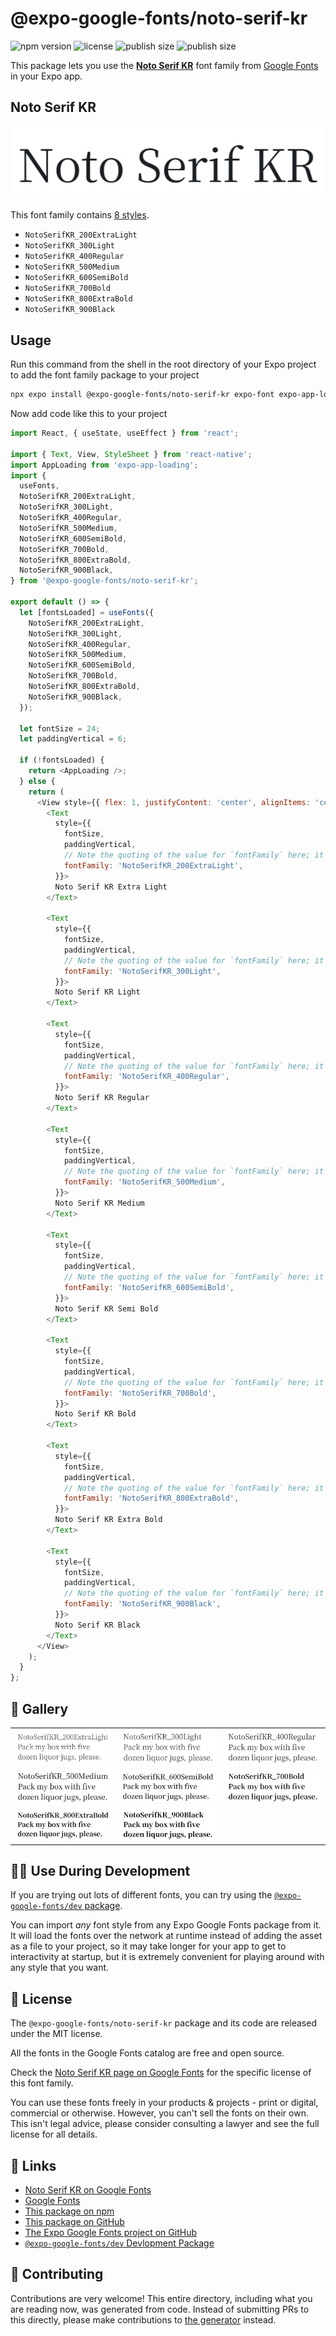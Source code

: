 # @expo-google-fonts/noto-serif-kr

![npm version](https://flat.badgen.net/npm/v/@expo-google-fonts/noto-serif-kr)
![license](https://flat.badgen.net/github/license/expo/google-fonts)
![publish size](https://flat.badgen.net/packagephobia/install/@expo-google-fonts/noto-serif-kr)
![publish size](https://flat.badgen.net/packagephobia/publish/@expo-google-fonts/noto-serif-kr)

This package lets you use the [**Noto Serif KR**](https://fonts.google.com/specimen/Noto+Serif+KR) font family from [Google Fonts](https://fonts.google.com/) in your Expo app.

## Noto Serif KR

![Noto Serif KR](./font-family.png)

This font family contains [8 styles](#-gallery).

- `NotoSerifKR_200ExtraLight`
- `NotoSerifKR_300Light`
- `NotoSerifKR_400Regular`
- `NotoSerifKR_500Medium`
- `NotoSerifKR_600SemiBold`
- `NotoSerifKR_700Bold`
- `NotoSerifKR_800ExtraBold`
- `NotoSerifKR_900Black`

## Usage

Run this command from the shell in the root directory of your Expo project to add the font family package to your project
```sh
npx expo install @expo-google-fonts/noto-serif-kr expo-font expo-app-loading
```

Now add code like this to your project
```js
import React, { useState, useEffect } from 'react';

import { Text, View, StyleSheet } from 'react-native';
import AppLoading from 'expo-app-loading';
import {
  useFonts,
  NotoSerifKR_200ExtraLight,
  NotoSerifKR_300Light,
  NotoSerifKR_400Regular,
  NotoSerifKR_500Medium,
  NotoSerifKR_600SemiBold,
  NotoSerifKR_700Bold,
  NotoSerifKR_800ExtraBold,
  NotoSerifKR_900Black,
} from '@expo-google-fonts/noto-serif-kr';

export default () => {
  let [fontsLoaded] = useFonts({
    NotoSerifKR_200ExtraLight,
    NotoSerifKR_300Light,
    NotoSerifKR_400Regular,
    NotoSerifKR_500Medium,
    NotoSerifKR_600SemiBold,
    NotoSerifKR_700Bold,
    NotoSerifKR_800ExtraBold,
    NotoSerifKR_900Black,
  });

  let fontSize = 24;
  let paddingVertical = 6;

  if (!fontsLoaded) {
    return <AppLoading />;
  } else {
    return (
      <View style={{ flex: 1, justifyContent: 'center', alignItems: 'center' }}>
        <Text
          style={{
            fontSize,
            paddingVertical,
            // Note the quoting of the value for `fontFamily` here; it expects a string!
            fontFamily: 'NotoSerifKR_200ExtraLight',
          }}>
          Noto Serif KR Extra Light
        </Text>

        <Text
          style={{
            fontSize,
            paddingVertical,
            // Note the quoting of the value for `fontFamily` here; it expects a string!
            fontFamily: 'NotoSerifKR_300Light',
          }}>
          Noto Serif KR Light
        </Text>

        <Text
          style={{
            fontSize,
            paddingVertical,
            // Note the quoting of the value for `fontFamily` here; it expects a string!
            fontFamily: 'NotoSerifKR_400Regular',
          }}>
          Noto Serif KR Regular
        </Text>

        <Text
          style={{
            fontSize,
            paddingVertical,
            // Note the quoting of the value for `fontFamily` here; it expects a string!
            fontFamily: 'NotoSerifKR_500Medium',
          }}>
          Noto Serif KR Medium
        </Text>

        <Text
          style={{
            fontSize,
            paddingVertical,
            // Note the quoting of the value for `fontFamily` here; it expects a string!
            fontFamily: 'NotoSerifKR_600SemiBold',
          }}>
          Noto Serif KR Semi Bold
        </Text>

        <Text
          style={{
            fontSize,
            paddingVertical,
            // Note the quoting of the value for `fontFamily` here; it expects a string!
            fontFamily: 'NotoSerifKR_700Bold',
          }}>
          Noto Serif KR Bold
        </Text>

        <Text
          style={{
            fontSize,
            paddingVertical,
            // Note the quoting of the value for `fontFamily` here; it expects a string!
            fontFamily: 'NotoSerifKR_800ExtraBold',
          }}>
          Noto Serif KR Extra Bold
        </Text>

        <Text
          style={{
            fontSize,
            paddingVertical,
            // Note the quoting of the value for `fontFamily` here; it expects a string!
            fontFamily: 'NotoSerifKR_900Black',
          }}>
          Noto Serif KR Black
        </Text>
      </View>
    );
  }
};

```

## 🔡 Gallery


||||
|-|-|-|
|![NotoSerifKR_200ExtraLight](./NotoSerifKR_200ExtraLight.ttf.png)|![NotoSerifKR_300Light](./NotoSerifKR_300Light.ttf.png)|![NotoSerifKR_400Regular](./NotoSerifKR_400Regular.ttf.png)||
|![NotoSerifKR_500Medium](./NotoSerifKR_500Medium.ttf.png)|![NotoSerifKR_600SemiBold](./NotoSerifKR_600SemiBold.ttf.png)|![NotoSerifKR_700Bold](./NotoSerifKR_700Bold.ttf.png)||
|![NotoSerifKR_800ExtraBold](./NotoSerifKR_800ExtraBold.ttf.png)|![NotoSerifKR_900Black](./NotoSerifKR_900Black.ttf.png)|||


## 👩‍💻 Use During Development

If you are trying out lots of different fonts, you can try using the [`@expo-google-fonts/dev` package](https://github.com/expo/google-fonts/tree/master/font-packages/dev#readme).

You can import *any* font style from any Expo Google Fonts package from it. It will load the fonts
over the network at runtime instead of adding the asset as a file to your project, so it may take longer
for your app to get to interactivity at startup, but it is extremely convenient
for playing around with any style that you want.

## 📖 License

The `@expo-google-fonts/noto-serif-kr` package and its code are released under the MIT license.

All the fonts in the Google Fonts catalog are free and open source.

Check the [Noto Serif KR page on Google Fonts](https://fonts.google.com/specimen/Noto+Serif+KR) for the specific license of this font family.

You can use these fonts freely in your products & projects - print or digital, commercial or otherwise. However, you can't sell the fonts on their own. This isn't legal advice, please consider consulting a lawyer and see the full license for all details.

## 🔗 Links

- [Noto Serif KR on Google Fonts](https://fonts.google.com/specimen/Noto+Serif+KR)
- [Google Fonts](https://fonts.google.com/)
- [This package on npm](https://www.npmjs.com/package/@expo-google-fonts/noto-serif-kr)
- [This package on GitHub](https://github.com/expo/google-fonts/tree/master/font-packages/noto-serif-kr)
- [The Expo Google Fonts project on GitHub](https://github.com/expo/google-fonts)
- [`@expo-google-fonts/dev` Devlopment Package](https://github.com/expo/google-fonts/tree/master/font-packages/dev)

## 🤝 Contributing

Contributions are very welcome! This entire directory, including what you are reading now, was generated from code. Instead of submitting PRs to this directly, please make contributions to [the generator](https://github.com/expo/google-fonts/tree/master/packages/generator) instead.
